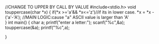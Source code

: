 //CHANGE TO UPPER BY CALL BY VALUE
#include<stdio.h>
void touppercase(char *x)
{
    if(*x >='a'&& *x<='z')//if its in lower case.
    *x = *x -('a'-'A'); //MAIN LOGIC:cause "a" ASCII value is larger than 'A'    
}
int main()
{
    char a;
    printf("enter a letter:");
    scanf("%c",&a);
    touppercase(&a);
    printf("%c",a);

}
